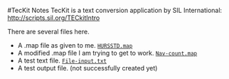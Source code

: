 #TecKit Notes
TecKit is a text conversion application by SIL International: http://scripts.sil.org/TECkitIntro

There are several files here.

* A .map file as given to me. [`HURSSTD.map`](/Publications/2015%20-%20Thesis/Data%20Used/1.%20USA%20Use%20Case/O.%20Navajo%20Text%20Sample/TecKit%20Stuff/HURSSTD.map)
* A modified .map file I am trying to get to work. [`Nav-count.map`](/Publications/2015%20-%20Thesis/Data%20Used/1.%20USA%20Use%20Case/O.%20Navajo%20Text%20Sample/TecKit%20Stuff/Nav-count.map)
* A test text file. [`File-input.txt`](/Publications/2015%20-%20Thesis/Data%20Used/1.%20USA%20Use%20Case/O.%20Navajo%20Text%20Sample/TecKit%20Stuff/File-input.txt)
* A test output file. (not successfully created yet)